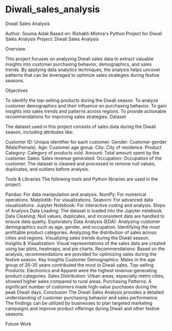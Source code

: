 # Diwali_sales_analysis
Diwali Sales Analysis

Author: Souma Adak
Based on: Rishabh Mishra's Python Project for Diwali Sales Analysis
Project: Diwali Sales Analysis

Overview

This project focuses on analyzing Diwali sales data to extract valuable insights into customer purchasing behavior, demographics, and sales trends. By applying data analytics techniques, the analysis helps uncover patterns that can be leveraged to optimize sales strategies during festive seasons.

Objectives

To identify the top-selling products during the Diwali season.
To analyze customer demographics and their influence on purchasing behavior.
To gain insights into sales trends and patterns across regions.
To provide actionable recommendations for improving sales strategies.
Dataset

The dataset used in this project consists of sales data during the Diwali season, including attributes like:

Customer ID: Unique identifier for each customer.
Gender: Customer gender (Male/Female).
Age: Customer age group.
City: City of residence.
Product Category: Category of products sold.
Amount: Total amount spent by the customer.
Sales: Sales revenue generated.
Occupation: Occupation of the customer.
The dataset is cleaned and processed to remove null values, duplicates, and outliers before analysis.

Tools & Libraries
The following tools and Python libraries are used in the project:

Pandas: For data manipulation and analysis.
NumPy: For numerical operations.
Matplotlib: For visualizations.
Seaborn: For advanced data visualizations.
Jupyter Notebook: For interactive coding and analysis.
Steps of Analysis
Data Loading: The dataset is loaded into the Jupyter notebook.
Data Cleaning: Null values, duplicates, and inconsistent data are handled to ensure data quality.
Exploratory Data Analysis (EDA):
Analyzing customer demographics such as age, gender, and occupation.
Identifying the most profitable product categories.
Analyzing the distribution of sales across cities and regions.
Visualizing sales trends during the Diwali season.
Insights & Visualization: Visual representations of the sales data are created using bar plots, heatmaps, and pie charts.
Recommendations: Based on the analysis, recommendations are provided for optimizing sales during the festive season.
Key Insights
Customer Demographics: Males in the age group of 26-35 years contributed the most to Diwali sales.
Top-selling Products: Electronics and Apparel were the highest revenue-generating product categories.
Sales Distribution: Urban areas, especially metro cities, showed higher sales compared to rural areas.
Purchasing Patterns: A significant number of customers made high-value purchases during the peak Diwali days.
Conclusion
The Diwali Sales Analysis provides a detailed understanding of customer purchasing behavior and sales performance. The findings can be utilized by businesses to plan targeted marketing campaigns and improve product offerings during Diwali and other festive seasons.

Future Work
